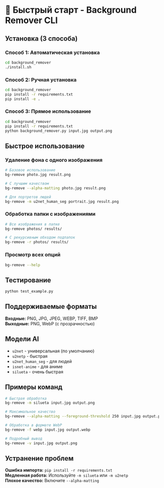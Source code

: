 # 🚀 Быстрый старт - Background Remover CLI

## Установка (3 способа)

### Способ 1: Автоматическая установка
```bash
cd background_remover
./install.sh
```

### Способ 2: Ручная установка
```bash
cd background_remover
pip install -r requirements.txt
pip install -e .
```

### Способ 3: Прямое использование
```bash
cd background_remover
pip install -r requirements.txt
python background_remover.py input.jpg output.png
```

## Быстрое использование

### Удаление фона с одного изображения
```bash
# Базовое использование
bg-remove photo.jpg result.png

# С лучшим качеством
bg-remove --alpha-matting photo.jpg result.png

# Для портретов людей
bg-remove -m u2net_human_seg portrait.jpg result.png
```

### Обработка папки с изображениями
```bash
# Все изображения в папке
bg-remove photos/ results/

# С рекурсивным обходом подпапок
bg-remove -r photos/ results/
```

### Просмотр всех опций
```bash
bg-remove --help
```

## Тестирование

```bash
python test_example.py
```

## Поддерживаемые форматы

**Входные:** PNG, JPG, JPEG, WEBP, TIFF, BMP  
**Выходные:** PNG, WebP (с прозрачностью)

## Модели AI

- `u2net` - универсальная (по умолчанию)
- `u2netp` - быстрая
- `u2net_human_seg` - для людей
- `isnet-anime` - для аниме
- `silueta` - очень быстрая

## Примеры команд

```bash
# Быстрая обработка
bg-remove -m silueta input.jpg output.png

# Максимальное качество
bg-remove --alpha-matting --foreground-threshold 250 input.jpg output.png

# Обработка в формате WebP
bg-remove -f webp input.jpg output.webp

# Подробный вывод
bg-remove -v input.jpg output.png
```

## Устранение проблем

**Ошибка импорта:** `pip install -r requirements.txt`  
**Медленная работа:** Используйте `-m silueta` или `-m u2netp`  
**Плохое качество:** Включите `--alpha-matting`
